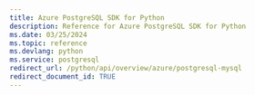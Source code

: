 ```yaml
---
title: Azure PostgreSQL SDK for Python
description: Reference for Azure PostgreSQL SDK for Python
ms.date: 03/25/2024
ms.topic: reference
ms.devlang: python
ms.service: postgresql
redirect_url: /python/api/overview/azure/postgresql-mysql
redirect_document_id: TRUE
---
```

